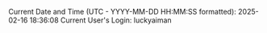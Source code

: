 Current Date and Time (UTC - YYYY-MM-DD HH:MM:SS formatted): 2025-02-16 18:36:08
Current User's Login: luckyaiman
